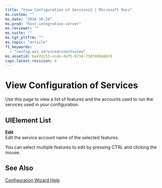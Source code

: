 ```yaml
---
title: "View Configuration of Services2 | Microsoft Docs"
ms.custom: ""
ms.date: "2016-10-24"
ms.prod: "host-integration-server"
ms.reviewer: ""
ms.suite: ""
ms.tgt_pltfrm: ""
ms.topic: "article"
f1_keywords: 
  - "config.wiz.serviceaccountsview"
ms.assetid: ba47dc53-eceb-4475-8734-75df409a68c6
caps.latest.revision: 4
---
```

# View Configuration of Services
Use this page to view a list of features and the accounts used to run the services used in your configuration.  
  
## UIElement List  
 **Edit**  
 Edit the service account name of the selected features.  
  
 You can select multiple features to edit by pressing CTRL and clicking the mouse.  
  
## See Also  
 [Configuration Wizard Help](../install-and-config-guides/configuration-wizard-help.md)